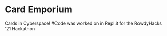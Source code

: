 # Card Emporium
 Cards in Cyberspace!
#Code was worked on in Repl.it for the RowdyHacks '21 Hackathon

